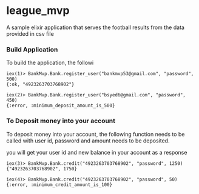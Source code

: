 # league_mvp
A sample elixir application that serves the football results from the data provided in csv file

### Build Application
To build the application, the followi

```
iex(1)> BankMvp.Bank.register_user("bankmvp53@gmail.com", "password", 500)
{:ok, "4923263703768902"}

iex(2)> BankMvp.Bank.register_user("bsyed6@gmail.com", "password", 450)
{:error, :minimum_deposit_amount_is_500}

```
### To Deposit money into your account
To deposit money into your account, the following function needs to be called with user id, password and amount needs to be deposited.

you will get your user id and new balance in your account as a response

```
iex(3)> BankMvp.Bank.credit("4923263703768902", "password", 1250)
{"4923263703768902", 1750}

iex(4)> BankMvp.Bank.credit("4923263703768902", "password", 50)
{:error, :minimum_credit_amount_is_100}

```
